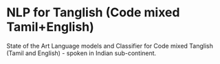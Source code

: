 # NLP for Tanglish (Code mixed Tamil+English)
State of the Art Language models and Classifier for Code mixed Tanglish (Tamil and English) - spoken in Indian sub-continent.
